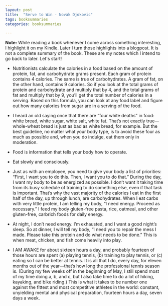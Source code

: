 ```yaml
---
layout: post
title:  "Serve to Win - Novak Djokovic"
tags: booksummaries
categories: booksummaries

---
```


**Note:** While reading a book whenever I come across something interesting, I highlight it on my Kindle. Later I turn those highlights into a blogpost. It is not a complete summary of the book. These are my notes which I intend to go back to later. Let's start!

- Nutritionists calculate the calories in a food based on the amount of protein, fat, and carbohydrate grams present. Each gram of protein contains 4 calories. The same is true of carbohydrates. A gram of fat, on the other hand, contains 9 calories. So if you look at the total grams of protein and carbohydrate and multiply that by 4, and the total grams of fat and multiply that by 9, you’ll get the total number of calories in a serving. Based on this formula, you can look at any food label and figure out how many calories from sugar are in a serving of the food.

- I heard an old saying once that there are “four white deaths” in food: white bread, white sugar, white salt, white fat. That’s not exactly true— whole-wheat bread is just as bad as white bread, for example. But the best guideline, no matter what your body type, is to avoid these four as much as possible and, when you do indulge, eat them only in moderation.

- Food is information that tells your body how to operate.

- Eat slowly and consciously.

- Just as with an employee, you need to give your body a list of priorities: “First, I want you to do this. Then, I want you to do that.” During the day, I want my body to be as energized as possible. I don’t want it taking time from its busy schedule of training to do something else, even if that task is important. That’s why the vast majority of the calories I eat in the first half of the day, up through lunch, are carbohydrates. When I eat carbs with very little protein, I am telling my body, “I need energy. Proceed as necessary.” I feed my body gluten-free pasta, rice, oatmeal, and other gluten-free, carbrich foods for daily energy.

- At night, I don’t need energy. I’m exhausted, and I want a good night’s sleep. So at dinner, I will tell my body, “I need you to repair the mess I made. Please take this protein and do what needs to be done.” This is when meat, chicken, and fish come heavily into play.

- I AM AWAKE for about sixteen hours a day, and probably fourteen of those hours are spent (a) playing tennis, (b) training to play tennis, or (c) eating so I can be better at tennis. It is all that I do, every day, for eleven months out of the year—that’s how long the professional tennis season is. (During my few weeks off in the beginning of May, I still spend most of my time doing a, b, and c, but I also take time to do a lot of hiking, kayaking, and bike riding.)
This is what it takes to be number one against the fittest and most competitive athletes in the world: constant, unyielding mental and physical preparation, fourteen hours a day, seven days a week.
